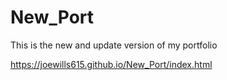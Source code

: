 # New_Port
This is the new and update version of my portfolio 


https://joewills615.github.io/New_Port/index.html

